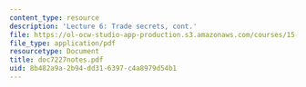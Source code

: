 ```yaml
---
content_type: resource
description: 'Lecture 6: Trade secrets, cont.'
file: https://ol-ocw-studio-app-production.s3.amazonaws.com/courses/15-615-law-for-the-entrepreneur-and-manager-spring-2003/8b482a9a2b94dd316397c4a8979d54b1_doc7227notes.pdf
file_type: application/pdf
resourcetype: Document
title: doc7227notes.pdf
uid: 8b482a9a-2b94-dd31-6397-c4a8979d54b1
---
```


